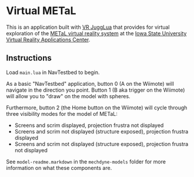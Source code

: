 Virtual METaL
=============

This is an application built with [VR JuggLua][vrjlua] that provides for virtual exploration of the [METaL virtual reality system][metal] at the [Iowa State University Virtual Reality Applications Center][vrac].

Instructions
------------
Load `main.lua` in NavTestbed to begin.

As a basic "NavTestbed" application, button 0 (A on the Wiimote) will navigate in the direction you point. Button 1 (B aka trigger on the Wiimote) will allow you to "draw" on the model with spheres.

Furthermore, button 2 (the Home button on the Wiimote) will cycle through three visibility modes for the model of METaL:

* Screens and scrim displayed, projection frustra not displayed
* Screens and scrim not displayed (structure exposed), projection frustra displayed
* Screens and scrim not displayed (structure exposed), projection frustra not displayed

See `model-readme.markdown` in the `mechdyne-models` folder for more information on what these components are.



[vrjlua]:https://github.com/vancegroup/vr-jugglua
[metal]:http://vrac.iastate.edu/METaL/
[vrac]:http://vrac.iastate.edu/
